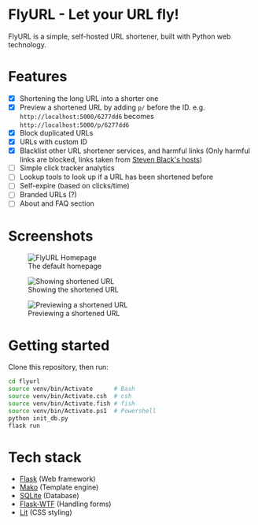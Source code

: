 # FlyURL - Let your URL fly!

FlyURL is a simple, self-hosted URL shortener, built with Python web technology.

# Features
- [x] Shortening the long URL into a shorter one
- [x] Preview a shortened URL by adding `p/` before the ID. e.g. `http://localhost:5000/6277dd6` becomes `http://localhost:5000/p/6277dd6`
- [x] Block duplicated URLs
- [x] URLs with custom ID
- [x] Blacklist other URL shortener services, and harmful links (Only harmful links are blocked, links taken from [Steven Black's hosts](https://github.com/StevenBlack/hosts))
- [ ] Simple click tracker analytics
- [ ] Lookup tools to look up if a URL has been shortened before
- [ ] Self-expire (based on clicks/time)
- [ ] Branded URLs (?)
- [ ] About and FAQ section

# Screenshots

<figure>
    <img src="https://files.catbox.moe/11f415.png"
         alt="FlyURL Homepage">
    <figcaption>The default homepage</figcaption>
</figure>

<figure>
    <img src="https://files.catbox.moe/okznxg.png"
         alt="Showing shortened URL">
    <figcaption>Showing the shortened URL</figcaption>
</figure>

<figure>
    <img src="https://files.catbox.moe/ducyol.png"
         alt="Previewing a shortened URL">
    <figcaption>Previewing a shortened URL</figcaption>
</figure>

# Getting started

Clone this repository, then run:

```sh
cd flyurl
source venv/bin/Activate      # Bash
source venv/bin/Activate.csh  # csh
source venv/bin/Activate.fish # fish
source venv/bin/Activate.ps1  # Powershell
python init_db.py
flask run
```

# Tech stack
- [Flask](https://flask.palletsprojects.com/en/2.1.x/) (Web framework)
- [Mako](https://www.makotemplates.org/) (Template engine)
- [SQLite](https://sqlite.org) (Database)
- [Flask-WTF](https://flask-wtf.readthedocs.io/en/1.0.x/) (Handling forms)
- [Lit](https://ajusa.github.io/lit/docs/lit.html?) (CSS styling)
